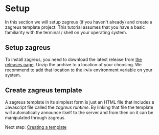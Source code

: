 # Setup
In this section we will setup zagreus (if you haven't already) and create a zagreus template project. This tutorial assumes that you have a basic familiarity with the terminal / shell on your operating system.

## Setup zagreus
To install zagreus, you need to download the latest release from [the releases page](https://github.com/mariokaufmann/zagreus/releases/latest). Unzip the archive to a location of your choosing. We recommend to add that location to the `PATH` environment variable on your system.

## Create zagreus template
A zagreus template in its simplest form is just an HTML file that includes a Javascript file called the  _zagreus runtime_. By linking that file the template will automatically announce itself to the server and from then on it can be manipulated through zagreus.

Next step: [Creating a template](design-template.md)
